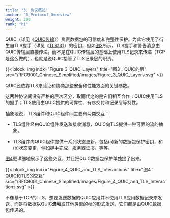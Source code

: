 ```yaml
---
title: "3. 协议概述"
anchor: "3_Protocol_Overview"
weight: 300
rank: "h1"
---
```


QUIC（详见《[QUIC传输](../RFC9000_Chinese_Simplified)》）负责数据包的可信度和完整性保护。为此它使用了衍生自TLS握手（详见《[TLS13](https://www.rfc-editor.org/info/rfc8446)》）的密钥，但如[图3](#Figure_3_QUIC_Layers)所示，TLS握手和警告消息由QUIC传输层直接传递，而不是在QUIC传输层的基础上使用TLS记录来传递（TCP是这么做的），也就是说QUIC接管了TLS记录层的职责。

{{< block_img
indx="Figure_3_QUIC_Layers"
title="图3：QUIC的层"
src="/RFC9001_Chinese_Simplified/images/Figure_3_QUIC_Layers.svg" >}}

QUIC还依靠TLS来验证和协商那些安全和性能方面的关键参数。

这两种协议间没有严格的层次区分，取而代之的是它们相互合作：QUIC使用TLS的握手；TLS使用由QUIC提供的可靠性、有序交付和记录层等特性。

抽象地说，TLS组件和QUIC组件间主要有两类交互：

* TLS组件经由QUIC组件发送和接收消息，QUIC向TLS提供一种可靠的流的抽象。

* TLS组件向QUIC组件提供一系列状态更新，包括(a)新的数据包保护密钥，和(b)状态变更，例如握手完成、服务器证书，等等。

[图4](#Figure_4_QUIC_and_TLS_Interactions)更详细地展示了这些交互，并且把QUIC数据包保护单独提了出来。

{{< block_img
indx="Figure_4_QUIC_and_TLS_Interactions"
title="图4：QUIC和TLS的交互"
src="/RFC9001_Chinese_Simplified/images/Figure_4_QUIC_and_TLS_Interactions.svg" >}}

不像基于TCP的TLS，想要发送数据的QUIC应用并不使用TLS应用数据记录来发送，而是将数据以QUIC**流帧**或其他类型的帧的形式发送，它们都是由QUIC数据包传递的。
